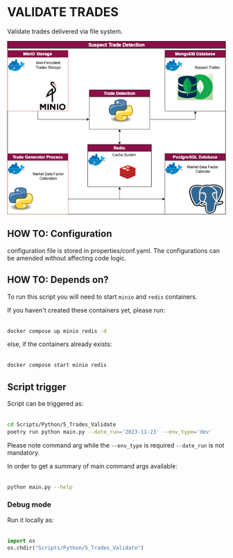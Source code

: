 # VALIDATE TRADES


Validate trades delivered via file system.

<p align="center">
    <a href=""><img src="../../../assets/img/trades_detect.png" alt="BigData-IFT"></a>
</p>



## HOW TO: Configuration

configuration file is stored in properties/conf.yaml. The configurations can be amended without affecting code logic.

## HOW TO: Depends on?

To run this script you will need to start `minio` and `redis` containers.

If you haven't created these containers yet, please run:

```bash

docker compose up minio redis -d

```

else, if the containers already exists:

```bash

docker compose start minio redis

```

## Script trigger

Script can be triggered as:

```bash

cd Scripts/Python/5_Trades_Validate
poetry run python main.py --date_run='2023-11-23' --env_type='dev'

```

Please note command arg while the `--env_type` is required `--date_run` is not mandatory.

In order to get a summary of main command args available:

```bash

python main.py --help

```

### Debug mode

Run it locally as:

```python

import os
os.chdir("Scripts/Python/5_Trades_Validate")

```


